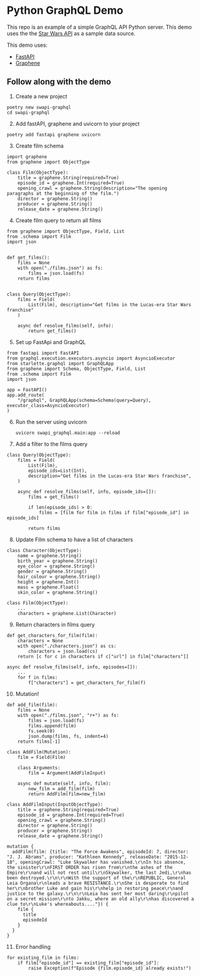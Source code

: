 # Python GraphQL Demo

This repo is an example of a simple GraphQL API Python server. This demo uses the the [Star Wars API](https://swapi.dev/) as a sample data source. 

This demo uses:
- [FastAPI](https://fastapi.tiangolo.com/)
- [Graphene](https://graphene-python.org/)

## Follow along with the demo

1. Create a new project
```
poetry new swapi-graphql
cd swapi-graphql
```
2. Add fastAPI, graphene and uvicorn to your project
```
poetry add fastapi graphene uvicorn
```
3. Create film schema
```
import graphene
from graphene import ObjectType

class Film(ObjectType):
    title = graphene.String(required=True)
    episode_id = graphene.Int(required=True)
    opening_crawl = graphene.String(description="The opening paragraphs at the beginning of the film.")
    director = graphene.String()
    producer = graphene.String()
    release_date = graphene.String()
```
4. Create film query to return all films
```
from graphene import ObjectType, Field, List
from .schema import Film
import json


def get_films():
    films = None
    with open("./films.json") as fs:
        films = json.load(fs)
    return films


class Query(ObjectType):
    films = Field(
        List(Film), description="Get films in the Lucas-era Star Wars franchise"
    )

    async def resolve_films(self, info):
        return get_films()
```
5. Set up FastApi and GraphQL
```
from fastapi import FastAPI
from graphql.execution.executors.asyncio import AsyncioExecutor
from starlette.graphql import GraphQLApp
from graphene import Schema, ObjectType, Field, List
from .schema import Film
import json

app = FastAPI()
app.add_route(
    "/graphql", GraphQLApp(schema=Schema(query=Query), executor_class=AsyncioExecutor)
)
```
6. Run the server using uvicorn
    ```
    uvicorn swapi_graphql.main:app --reload
    ```
7. Add a filter to the films query
```
class Query(ObjectType):
    films = Field(
        List(Film),
        episode_ids=List(Int),
        description="Get films in the Lucas-era Star Wars franchise",
    )

    async def resolve_films(self, info, episode_ids=[]):
        films = get_films()

        if len(episode_ids) > 0:
            films = [film for film in films if film["episode_id"] in episode_ids]

        return films
```
8. Update Film schema to have a list of characters
```
class Character(ObjectType):
    name = graphene.String()
    birth_year = graphene.String()
    eye_color = graphene.String()
    gender = graphene.String()
    hair_colour = graphene.String()
    height = graphene.Int()
    mass = graphene.Float()
    skin_color = graphene.String()

class Film(ObjectType):
    ...
    characters = graphene.List(Character)
```
9. Return characters in films query
```
def get_characters_for_film(film):
    characters = None
    with open("./characters.json") as cs:
        characters = json.load(cs)
    return [c for c in characters if c["url"] in film["characters"]]

async def resolve_films(self, info, episodes=[]):
    ...
    for f in films:
        f["characters"] = get_characters_for_film(f)
```
10. Mutation!
```
def add_film(film):
    films = None
    with open("./films.json", "r+") as fs:
        films = json.load(fs)
        films.append(film)
        fs.seek(0)
        json.dump(films, fs, indent=4)
    return films[-1]

class AddFilm(Mutation):
    film = Field(Film)

    class Arguments:
        film = Argument(AddFilmInput)

    async def mutate(self, info, film):
        new_film = add_film(film)
        return AddFilm(film=new_film)

class AddFilmInput(InputObjectType):
    title = graphene.String(required=True)
    episode_id = graphene.Int(required=True)
    opening_crawl = graphene.String()
    director = graphene.String()
    producer = graphene.String()
    release_date = graphene.String()

mutation {
  addFilm(film: {title: "The Force Awakens", episodeId: 7, director: "J. J. Abrams", producer: "Kathleen Kennedy", releaseDate: "2015-12-18", openingCrawl: "Luke Skywalker has vanished.\r\nIn his absence, the sinister\r\nFIRST ORDER has risen from\r\nthe ashes of the Empire\r\nand will not rest until\r\nSkywalker, the last Jedi,\r\nhas been destroyed.\r\n\r\nWith the support of the\r\nREPUBLIC, General Leia Organa\r\nleads a brave RESISTANCE.\r\nShe is desperate to find her\r\nbrother Luke and gain his\r\nhelp in restoring peace\r\nand justice to the galaxy.\r\n\r\nLeia has sent her most daring\r\npilot on a secret mission\r\nto Jakku, where an old ally\r\nhas discovered a clue to\r\nLuke's whereabouts...."}) {
    film {
      title
      episodeId
    }
  }
}
```
11. Error handling
```
for existing_film in films:
    if film["episode_id"] == existing_film["episode_id"]:
        raise Exception(f"Episode {film.episode_id} already exists!")

```
